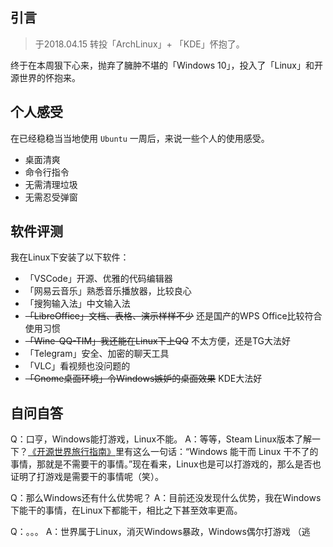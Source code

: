 ## 引言
> 于2018.04.15 转投「ArchLinux」+ 「KDE」怀抱了。

终于在本周狠下心来，抛弃了臃肿不堪的「Windows 10」，投入了「Linux」和开源世界的怀抱来。 

<!-- more -->

## 个人感受
在已经稳稳当当地使用 `Ubuntu` 一周后，来说一些个人的使用感受。
* 桌面清爽
* 命令行指令
* 无需清理垃圾
* 无需忍受弹窗

## 软件评测
我在Linux下安装了以下软件：
* 「VSCode」开源、优雅的代码编辑器
* 「网易云音乐」熟悉音乐播放器，比较良心
* 「搜狗输入法」中文输入法
* ~~「LibreOffice」文档、表格、演示样样不少~~ 还是国产的WPS Office比较符合使用习惯
* ~~「Wine-QQ-TIM」我还能在Linux下上QQ~~ 不太方便，还是TG大法好
* 「Telegram」安全、加密的聊天工具
* 「VLC」看视频也没问题的
* ~~「Gnome桌面环境」令Windows嫉妒的桌面效果~~ KDE大法好

## 自问自答
Q：口亨，Windows能打游戏，Linux不能。
A：等等，Steam Linux版本了解一下？[《开源世界旅行指南》](https://i.linuxtoy.org/docs/guide/ch06s05.html)里有这么一句话：“Windows 能干而 Linux 干不了的事情，那就是不需要干的事情。”现在看来，Linux也是可以打游戏的，那么是否也证明了打游戏是需要干的事情呢（笑）。

Q：那么Windows还有什么优势呢？
A：目前还没发现什么优势，我在Windows下能干的事情，在Linux下都能干，相比之下甚至效率更高。  

Q：。。。
A：世界属于Linux，消灭Windows暴政，Windows偶尔打游戏 （逃
